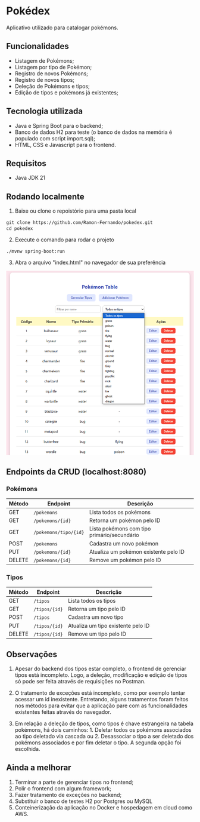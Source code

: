 
# Pokédex

Aplicativo utilizado para catalogar pokémons.


## Funcionalidades

- Listagem de Pokémons;
- Listagem por tipo de Pokémon;
- Registro de novos Pokémons;
- Registro de novos tipos;
- Deleção de Pokémons e tipos;
- Edição de tipos e pokémons já existentes;
## Tecnologia utilizada

- Java e Spring Boot para o backend;
- Banco de dados H2 para teste (o banco de dados na memória é populado com script import.sql);
- HTML, CSS e Javascript para o frontend.
## Requisitos

- Java JDK 21
## Rodando localmente

1. Baixe ou clone o repoistório para uma pasta local

```
git clone https://github.com/Ramon-Fernando/pokedex.git
cd pokedex
```
2. Execute o comando para rodar o projeto
```
./mvnw spring-boot:run
```

3. Abra o arquivo "index.html" no navegador de sua preferência

![Site da Pokedex](ilustracaopokedex.png)

## Endpoints da CRUD (localhost:8080)

### Pokémons 

| Método  | Endpoint                  | Descrição                                    |
|---------|---------------------------|-----------------------------------------------|
| GET     | `/pokemons`               | Lista todos os pokémons                       |
| GET     | `/pokemons/{id}`          | Retorna um pokémon pelo ID                    |
| GET     | `/pokemons/tipo/{id}`     | Lista pokémons com tipo primário/secundário   |
| POST    | `/pokemons`               | Cadastra um novo pokémon                      |
| PUT     | `/pokemons/{id}`          | Atualiza um pokémon existente pelo ID         |
| DELETE  | `/pokemons/{id}`          | Remove um pokémon pelo ID                     |

### Tipos

| Método  | Endpoint         | Descrição                              |
|---------|------------------|-----------------------------------------|
| GET     | `/tipos`         | Lista todos os tipos                    |
| GET     | `/tipos/{id}`    | Retorna um tipo pelo ID                 |
| POST    | `/tipos`         | Cadastra um novo tipo                   |
| PUT     | `/tipos/{id}`    | Atualiza um tipo existente pelo ID      |
| DELETE  | `/tipos/{id}`    | Remove um tipo pelo ID                  |

## Observações

1. Apesar do backend dos tipos estar completo, o frontend de gerenciar tipos está incompleto. Logo, a deleção, modificação e edição de tipos só pode ser feita através de requisições no Postman.

2. O tratamento de exceções está incompleto, como por exemplo tentar acessar um id inexistente. Entretando, alguns tratamentos foram feitos nos métodos para evitar que a aplicação pare com as funcionalidades existentes feitas através do navegador.

3. Em relação a deleção de tipos, como tipos é chave estrangeira na tabela pokémons, há dois caminhos: 1. Deletar todos os pokémons associados ao tipo deletado via cascada ou 2. Desassociar o tipo a ser deletado dos pokémons associados e por fim deletar o tipo. A segunda opção foi escolhida.

## Ainda a melhorar

1. Terminar a parte de gerenciar tipos no frontend;
2. Polir o frontend com algum framework;
3. Fazer tratamento de exceções no backend;
4. Substituir o banco de testes H2 por Postgres ou MySQL
4. Conteinerização da aplicação no Docker e hospedagem em cloud como AWS.

